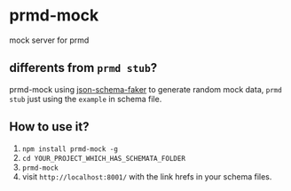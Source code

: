 # prmd-mock
mock server for prmd

## differents from `prmd stub`?

prmd-mock using [json-schema-faker]() to generate random mock data, `prmd stub` just using the `example` in schema file.

## How to use it?

1. `npm install prmd-mock -g`
2. `cd YOUR_PROJECT_WHICH_HAS_SCHEMATA_FOLDER`
3. `prmd-mock`
4. visit `http://localhost:8001/` with the link hrefs in your schema files.
